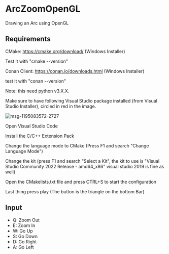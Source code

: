 # ArcZoomOpenGL
 Drawing an Arc using OpenGL
## Requirements
CMake: https://cmake.org/download/ (Windows Installer)

Test it with "cmake --version"

Conan Client: https://conan.io/downloads.html (Windows Installer)

test it with "conan --version"

Note: this need python v3.X.X.

Make sure to have following Visual Studio package installed (from Visual Studio Installer), circled in red in the image.

![msg-1195083572-2727](https://user-images.githubusercontent.com/23010885/174444766-a28bb15d-53d9-4aee-9002-261769a44267.jpg)

Open Visual Studio Code

Install the C/C++ Extension Pack

Change the language mode to CMake (Press F1 and search "Change Language Mode")

Change the kit (press F1 and search "Select a Kit", the kit to use is "Visual Studio Community 2022 Release - amd64_x86" visual studio 2019 is fine as well)

Open the CMakelists.txt file and press CTRL+S to start the configuration

Last thing press play (The button is the triangle on the bottom Bar)

## Input
- Q: Zoom Out
- E: Zoom In
- W: Go Up
- S: Go Down
- D: Go Right
- A: Go Left
